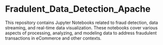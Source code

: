# Fradulent_Data_Detection_Apache
This repository contains Jupyter Notebooks related to fraud detection, data streaming, and real-time data visualization. These notebooks cover various aspects of processing, analyzing, and modeling data to address fraudulent transactions in eCommerce and other contexts.
